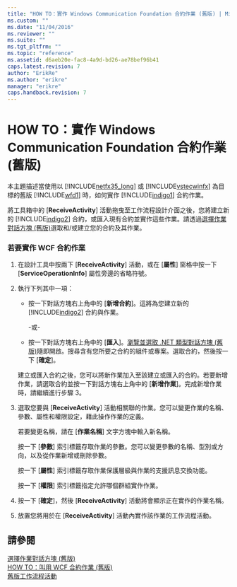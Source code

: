```yaml
---
title: "HOW TO：實作 Windows Communication Foundation 合約作業 (舊版) | Microsoft Docs"
ms.custom: ""
ms.date: "11/04/2016"
ms.reviewer: ""
ms.suite: ""
ms.tgt_pltfrm: ""
ms.topic: "reference"
ms.assetid: d6aeb20e-fac8-4a9d-bd26-ae78bef96b41
caps.latest.revision: 7
author: "ErikRe"
ms.author: "erikre"
manager: "erikre"
caps.handback.revision: 7
---
```

# HOW TO：實作 Windows Communication Foundation 合約作業 (舊版)
本主題描述當使用以 [!INCLUDE[netfx35_long](../workflow-designer/includes/netfx35_long_md.md)] 或 [!INCLUDE[vstecwinfx](../workflow-designer/includes/vstecwinfx_md.md)] 為目標的舊版 [!INCLUDE[wfd1](../workflow-designer/includes/wfd1_md.md)] 時，如何實作 [!INCLUDE[indigo1](../workflow-designer/includes/indigo1_md.md)] 合約作業。  
  
 將工具箱中的 \[**ReceiveActivity**\] 活動拖曳至工作流程設計介面之後，您將建立新的 [!INCLUDE[indigo2](../workflow-designer/includes/indigo2_md.md)] 合約，或匯入現有合約並實作這些作業。請透過[選擇作業對話方塊 \(舊版\)](../workflow-designer/choose-operation-dialog-box-legacy.md)選取和\/或建立您的合約及其作業。  
  
### 若要實作 WCF 合約作業  
  
1.  在設計工具中按兩下 \[**ReceiveActivity**\] 活動，或在 \[**屬性**\] 窗格中按一下 \[**ServiceOperationInfo**\] 屬性旁邊的省略符號。  
  
2.  執行下列其中一項：  
  
    -   按一下對話方塊右上角中的 \[**新增合約**\]。這將為您建立新的 [!INCLUDE[indigo2](../workflow-designer/includes/indigo2_md.md)] 合約與作業。  
  
         \-或\-  
  
    -   按一下對話方塊右上角中的 \[**匯入**\]。[瀏覽並選取 .NET 類型對話方塊 \(舊版\)](../workflow-designer/browse-and-select-a-dotnet-type-dialog-box-legacy.md)隨即開啟。搜尋含有您所要之合約的組件或專案。選取合約，然後按一下 \[**確定**\]。  
  
     建立或匯入合約之後，您可以將新作業加入至該建立或匯入的合約。若要新增作業，請選取合約並按一下對話方塊右上角中的 \[**新增作業**\]。完成新增作業時，請繼續進行步驟 3。  
  
3.  選取您要與 \[**ReceiveActivity**\] 活動相關聯的作業。您可以變更作業的名稱、參數、屬性和權限設定，藉此操作作業的定義。  
  
     若要變更名稱，請在 \[**作業名稱**\] 文字方塊中輸入新名稱。  
  
     按一下 \[**參數**\] 索引標籤存取作業的參數。您可以變更參數的名稱、型別或方向，以及從作業新增或刪除參數。  
  
     按一下 \[**屬性**\] 索引標籤存取作業保護層級與作業的支援訊息交換功能。  
  
     按一下 \[**權限**\] 索引標籤指定允許哪個群組實作作業。  
  
4.  按一下 \[**確定**\]，然後 \[**ReceiveActivity**\] 活動將會顯示正在實作的作業名稱。  
  
5.  放置您將用於在 \[**ReceiveActivity**\] 活動內實作該作業的工作流程活動。  
  
## 請參閱  
 [選擇作業對話方塊 \(舊版\)](../workflow-designer/choose-operation-dialog-box-legacy.md)   
 [HOW TO：叫用 WCF 合約作業 \(舊版\)](../workflow-designer/how-to-invoke-a-windows-communication-foundation-contract-operation-legacy.md)   
 [舊版工作流程活動](../workflow-designer/legacy-workflow-activities.md)